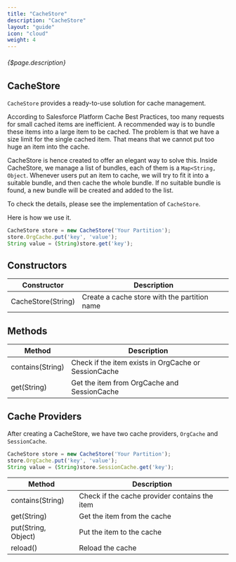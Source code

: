 ```yaml
---
title: "CacheStore"
description: "CacheStore"
layout: "guide"
icon: "cloud"
weight: 4
---
```


###### {$page.description}

<article id="1">

## CacheStore

`CacheStore` provides a ready-to-use solution for cache management.

According to Salesforce Platform Cache Best Practices, too many requests for small cached items are inefficient.
A recommended way is to bundle these items into a large item to be cached. The problem is that we have a size limit for
the single cached item. That means that we cannot put too huge an item into the cache.

CacheStore is hence created to offer an elegant way to solve this. Inside CacheStore, we manage a list of bundles, each of them
is a `Map<String, Object`. Whenever users put an item to cache, we will try to fit it into a suitable bundle, and then cache the
whole bundle. If no suitable bundle is found, a new bundle will be created and added to the list.

To check the details, please see the implementation of `CacheStore`.

Here is how we use it.

```javascript
CacheStore store = new CacheStore('Your Partition');
store.OrgCache.put('key', 'value');
String value = (String)store.get('key');
```

</article>

<article id="2">

## Constructors

| Constructor | Description |
| ----------- | ----------- |
| CacheStore(String) | Create a cache store with the partition name |

</article>

<article id="3">

## Methods

| Method | Description |
| ----------- | ----------- |
| contains(String) | Check if the item exists in OrgCache or SessionCache |
| get(String) | Get the item from OrgCache and SessionCache |

</article>

<article id="4">

## Cache Providers

After creating a CacheStore, we have two cache providers, `OrgCache` and `SessionCache`.

```javascript
CacheStore store = new CacheStore('Your Partition');
store.OrgCache.put('key', 'value');
String value = (String)store.SessionCache.get('key');
```

| Method | Description |
| ----------- | ----------- |
| contains(String) | Check if the cache provider contains the item |
| get(String) | Get the item from the cache |
| put(String, Object) | Put the item to the cache |
| reload() | Reload the cache |

</article>
